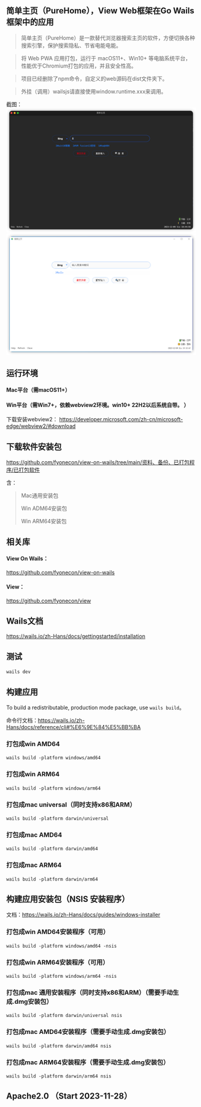 
## 简单主页（PureHome），View Web框架在Go Wails框架中的应用
> 简单主页（PureHome）是一款替代浏览器搜索主页的软件，方便切换各种搜索引擎，保护搜索隐私、节省电能电能。

>将 Web PWA 应用打包，运行于 macOS11+、Win10+ 等电脑系统平台，性能优于Chromium打包的应用，并且安全性高。

>项目已经删除了npm命令，自定义的web源码在dist文件夹下。

>外挂（调用）wailsjs请直接使用window.runtime.xxx来调用。

截图：
![简单主页（PureHome）-mac](./资料、备份、已打包程序/已打包软件/mac.png)
![简单主页（PureHome）-Win](./资料、备份、已打包程序/已打包软件/win.png)


## 运行环境
#### Mac平台（需macOS11+）
#### Win平台（需Win7+，依赖webview2环境。win10+ 22H2以后系统自带。 ）
下载安装webview2： https://developer.microsoft.com/zh-cn/microsoft-edge/webview2/#download

## 下载软件安装包
https://github.com/fyonecon/view-on-wails/tree/main/资料、备份、已打包程序/已打包软件

含：
> Mac通用安装包
> 
> Win ADM64安装包
> 
> Win ARM64安装包

## 相关库
#### View On Wails：
https://github.com/fyonecon/view-on-wails
#### View：
https://github.com/fyonecon/view

## Wails文档
https://wails.io/zh-Hans/docs/gettingstarted/installation

## 测试
`wails dev`

## 构建应用
To build a redistributable, production mode package, use `wails build`。

命令行文档：https://wails.io/zh-Hans/docs/reference/cli#%E6%9E%84%E5%BB%BA
### 打包成win AMD64
`wails build -platform windows/amd64`
### 打包成win ARM64
`wails build -platform windows/arm64`
### 打包成mac universal（同时支持x86和ARM）
`wails build -platform darwin/universal`
### 打包成mac AMD64
`wails build -platform darwin/amd64`
### 打包成mac ARM64
`wails build -platform darwin/arm64`

## 构建应用安装包（NSIS 安装程序）
文档：https://wails.io/zh-Hans/docs/guides/windows-installer

### 打包成win AMD64安装程序（可用）
`wails build -platform windows/amd64 -nsis`
### 打包成win ARM64安装程序（可用）
`wails build -platform windows/arm64 -nsis`
### 打包成mac 通用安装程序（同时支持x86和ARM）（需要手动生成.dmg安装包）
`wails build -platform darwin/universal nsis`
### 打包成mac AMD64安装程序（需要手动生成.dmg安装包）
`wails build -platform darwin/amd64 nsis`
### 打包成mac ARM64安装程序（需要手动生成.dmg安装包）
`wails build -platform darwin/arm64 nsis`

## Apache2.0 （Start 2023-11-28）
